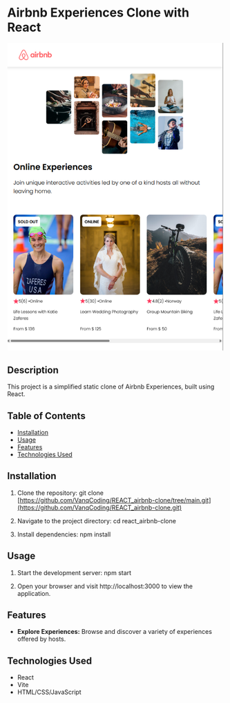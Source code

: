 # Airbnb Experiences Clone with React

<img src="Screenshot.png" alt="Project Image" width="500"/>

## Description

This project is a simplified static clone of Airbnb Experiences, built using React.

## Table of Contents

- [Installation](#installation)
- [Usage](#usage)
- [Features](#features)
- [Technologies Used](#technologies-used)

## Installation

1. Clone the repository:
   git clone [https://github.com/VanqCoding/REACT_airbnb-clone/tree/main.git](https://github.com/VanqCoding/REACT_airbnb-clone.git)

2. Navigate to the project directory:
   cd react_airbnb-clone

3. Install dependencies:
   npm install

## Usage

1. Start the development server:
   npm start

2. Open your browser and visit http://localhost:3000 to view the application.

## Features

- **Explore Experiences:** Browse and discover a variety of experiences offered by hosts.

## Technologies Used

- React
- Vite
- HTML/CSS/JavaScript

 
